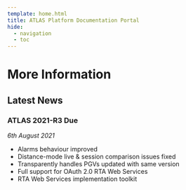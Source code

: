 ```yaml
---
template: home.html
title: ATLAS Platform Documentation Portal
hide:
  - navigation
  - toc
---
```

# More Information

## Latest News

### ATLAS 2021-R3 Due

_6th August 2021_

* Alarms behaviour improved
* Distance-mode live &amp; session comparison issues fixed
* Transparently handles PGVs updated with same version
* Full support for OAuth 2.0 RTA Web Services
* RTA Web Services implementation toolkit

